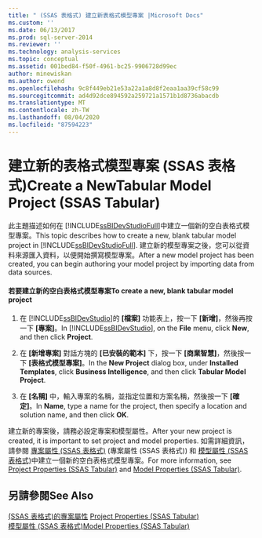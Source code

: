 ```yaml
---
title: " (SSAS 表格式) 建立新表格式模型專案 |Microsoft Docs"
ms.custom: ''
ms.date: 06/13/2017
ms.prod: sql-server-2014
ms.reviewer: ''
ms.technology: analysis-services
ms.topic: conceptual
ms.assetid: 001bed84-f50f-4961-bc25-9906728d99ec
author: minewiskan
ms.author: owend
ms.openlocfilehash: 9c8f449eb21e53a22a1a8d8f2eaa1aa39cf58c99
ms.sourcegitcommit: ad4d92dce894592a259721a1571b1d8736abacdb
ms.translationtype: MT
ms.contentlocale: zh-TW
ms.lasthandoff: 08/04/2020
ms.locfileid: "87594223"
---
```

# <a name="create-a-newtabular-model-project-ssas-tabular"></a><span data-ttu-id="ffc08-102">建立新的表格式模型專案 (SSAS 表格式)</span><span class="sxs-lookup"><span data-stu-id="ffc08-102">Create a NewTabular Model Project (SSAS Tabular)</span></span>
  <span data-ttu-id="ffc08-103">此主題描述如何在 [!INCLUDE[ssBIDevStudioFull](../../includes/ssbidevstudiofull-md.md)]中建立一個新的空白表格式模型專案。</span><span class="sxs-lookup"><span data-stu-id="ffc08-103">This topic describes how to create a new, blank tabular model project in [!INCLUDE[ssBIDevStudioFull](../../includes/ssbidevstudiofull-md.md)].</span></span> <span data-ttu-id="ffc08-104">建立新的模型專案之後，您可以從資料來源匯入資料，以便開始撰寫模型專案。</span><span class="sxs-lookup"><span data-stu-id="ffc08-104">After a new model project has been created, you can begin authoring your model project by importing data from data sources.</span></span>  
  
#### <a name="to-create-a-new-blank-tabular-model-project"></a><span data-ttu-id="ffc08-105">若要建立新的空白表格式模型專案</span><span class="sxs-lookup"><span data-stu-id="ffc08-105">To create a new, blank tabular model project</span></span>  
  
1.  <span data-ttu-id="ffc08-106">在 [!INCLUDE[ssBIDevStudio](../../includes/ssbidevstudio-md.md)]的 **[檔案]** 功能表上，按一下 **[新增]**，然後再按一下 **[專案]**。</span><span class="sxs-lookup"><span data-stu-id="ffc08-106">In [!INCLUDE[ssBIDevStudio](../../includes/ssbidevstudio-md.md)], on the **File** menu, click **New**, and then click **Project**.</span></span>  
  
2.  <span data-ttu-id="ffc08-107">在 **[新增專案]** 對話方塊的 **[已安裝的範本]** 下，按一下 **[商業智慧]**，然後按一下 **[表格式模型專案]**。</span><span class="sxs-lookup"><span data-stu-id="ffc08-107">In the **New Project** dialog box, under **Installed Templates**, click **Business Intelligence**, and then click **Tabular Model Project**.</span></span>  
  
3.  <span data-ttu-id="ffc08-108">在 **[名稱]** 中，輸入專案的名稱，並指定位置和方案名稱，然後按一下 **[確定]**。</span><span class="sxs-lookup"><span data-stu-id="ffc08-108">In **Name**, type a name for the project, then specify a location and solution name, and then click **OK**.</span></span>  
  
 <span data-ttu-id="ffc08-109">建立新的專案後，請務必設定專案和模型屬性。</span><span class="sxs-lookup"><span data-stu-id="ffc08-109">After your new project is created, it is important to set project and model properties.</span></span> <span data-ttu-id="ffc08-110">如需詳細資訊，請參閱 [專案屬性 &#40;SSAS 表格式&#41;](properties-ssas-tabular.md) (專案屬性 (SSAS 表格式)) 和 [模型屬性 &#40;SSAS 表格式&#41;](model-properties-ssas-tabular.md)中建立一個新的空白表格式模型專案。</span><span class="sxs-lookup"><span data-stu-id="ffc08-110">For more information, see [Project Properties &#40;SSAS Tabular&#41;](properties-ssas-tabular.md) and [Model Properties &#40;SSAS Tabular&#41;](model-properties-ssas-tabular.md).</span></span>  
  
## <a name="see-also"></a><span data-ttu-id="ffc08-111">另請參閱</span><span class="sxs-lookup"><span data-stu-id="ffc08-111">See Also</span></span>  
 <span data-ttu-id="ffc08-112">[&#40;SSAS 表格式&#41;的專案屬性](properties-ssas-tabular.md) </span><span class="sxs-lookup"><span data-stu-id="ffc08-112">[Project Properties &#40;SSAS Tabular&#41;](properties-ssas-tabular.md) </span></span>  
 [<span data-ttu-id="ffc08-113">模型屬性 &#40;SSAS 表格式&#41;</span><span class="sxs-lookup"><span data-stu-id="ffc08-113">Model Properties &#40;SSAS Tabular&#41;</span></span>](model-properties-ssas-tabular.md)  
  
  

